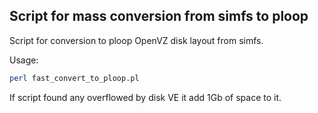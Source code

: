 ## Script for mass conversion from simfs to ploop


Script for conversion to ploop OpenVZ disk layout from simfs.

Usage:
```bash
perl fast_convert_to_ploop.pl
```

If script found any overflowed by disk VE it add 1Gb of space to it.
